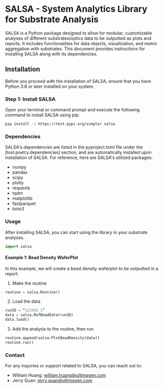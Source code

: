 # SALSA - System Analytics Library for Substrate Analysis

SALSA is a Python package designed to allow for modular, customizable analyses of different substrates/optics data to be outputted as plots and reports. It includes functionalities for data objects, visualization, and metric aggregation with substrates. This document provides instructions for installing SALSA along with its dependencies.

## Installation

Before you proceed with the installation of SALSA, ensure that you have Python 3.8 or later installed on your system.

### Step 1: Install SALSA

Open your terminal or command prompt and execute the following command to install SALSA using pip:

```bash
pip install -i https://test.pypi.org/simple/ salsa
```

### Dependencies
SALSA's dependencies are listed in the pyproject.toml file under the [tool.poetry.dependencies] section, and are automatically installed upon installation of SALSA. For reference, here are SALSA's utilized packages:

- numpy
- pandas
- scipy
- plotly
- requests
- tqdm
- matplotlib
- fastparquet
- boto3

### Usage
After installing SALSA, you can start using the library in your substrate analyses.
```python
import salsa
```

#### Example 1: Bead Density WaferPlot
In this example, we will create a bead density waferplot to be outputted in a report.
1. Make the routine
```python
routine = salsa.Routine()
```

2. Load the data
```python
runID = “123456_1”
data = salsa.RefBeadData(runID)
data.load()
```
3. Add the analysis to the routine, then run

```python
routine.append(salsa.PlotBeadDensity(data))
routine.run()
```

### Contact

For any inquiries or support related to SALSA, you can reach out to:

- William Huang: william.huang@ultimagen.com
- Jerry Quan: jerry.quan@ultimagen.com